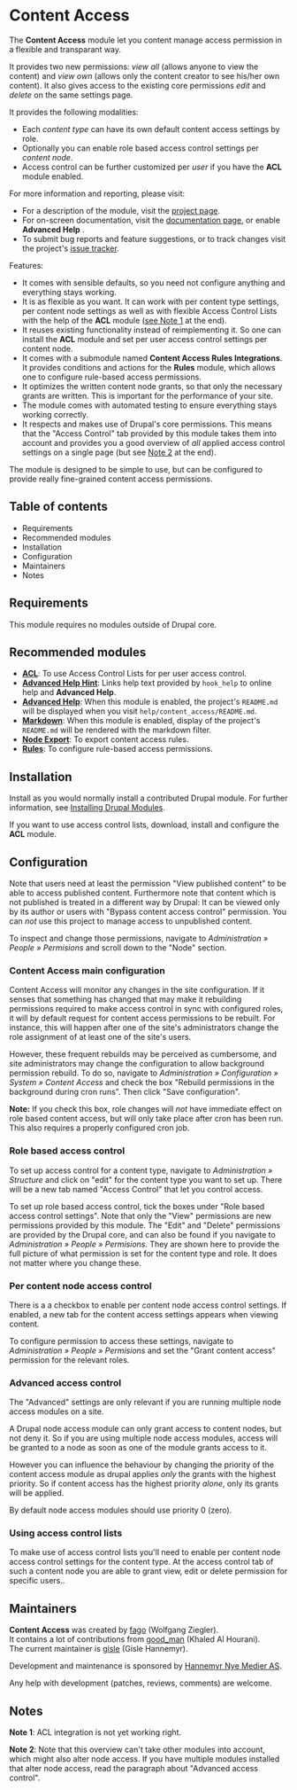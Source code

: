 # Content Access

The **Content Access** module let you content manage access permission
in a flexible and transparant way.

It provides two new permissions: *view all* (allows anyone to view the
content) and *view own* (allows only the content creator to see
his/her own content). It also gives access to the existing core
permissions *edit* and *delete* on the same settings page.

It provides the following modalities:

- Each *content type* can have its own default content access settings by role.
- Optionally you can enable role based access control settings per *content node*.
- Access control can be further customized per *user* if you have the **ACL** module enabled.

For more information and reporting, please visit:

- For a description of the module, visit the [project page](https://drupal.org/project/content_access).
- For on-screen documentation, visit the [documentation page](https://www.drupal.org/docs/7/modules/content-access),
  or enable **Advanced Help**  .
- To submit bug reports and feature suggestions, or to track changes
  visit the project's [issue tracker](https://drupal.org/project/issues/content_access).

Features:

- It comes with sensible defaults, so you need not configure anything
  and everything stays working.
- It is as flexible as you want. It can work with per content type
  settings, per content node settings as well as with flexible Access
  Control Lists with the help of the **ACL** module
  ([see Note 1](#ACL) at the end).
- It reuses existing functionality instead of reimplementing it. So
  one can install the **ACL** module and set per user access control
  settings per content node.
- It comes with a submodule named **Content Access Rules
  Integrations**. It provides conditions and actions for the **Rules**
  module, which allows one to configure rule-based access permissions.
- It optimizes the written content node grants, so that only the
  necessary grants are written.  This is important for the
  performance of your site.
- The module comes with automated testing to ensure everything
  stays working correctly.
- It respects and makes use of Drupal's core permissions. This means
  that the "Access Control" tab provided by this module takes them
  into account and provides you a good overview of *all* applied
  access control settings on a single page (but see [Note 2](#adv) at
  the end).

The module is designed to be simple to use, but can be configured to
provide really fine-grained content access permissions.


## Table of contents

- Requirements
- Recommended modules
- Installation
- Configuration
- Maintainers
- Notes

## Requirements

This module requires no modules outside of Drupal core.


## Recommended modules

- [**ACL**](https://www.drupal.org/project/acl):
  To use Access Control Lists for per user access control.
- [**Advanced Help Hint**](https://www.drupal.org/project/advanced_help_hint):
  Links help text provided by `hook_help` to online help and
  **Advanced Help**.
- [**Advanced Help**](https://www.drupal.org/project/advanced_help):
  When this module is enabled, the project's `README.md` will be
  displayed when you visit `help/content_access/README.md`.
- [**Markdown**](https://www.drupal.org/project/markdown):
  When this module is enabled, display of the project's `README.md`
  will be rendered with the markdown filter.
- [**Node Export**](https://www.drupal.org/project/node_export):
  To export content access rules.
- [**Rules**](https://www.drupal.org/project/rules):
  To configure rule-based access permissions.


## Installation

Install as you would normally install a contributed Drupal module. For further
information, see
[Installing Drupal Modules](https://www.drupal.org/docs/7/extend/installing-modules).

If you want to use access control lists, download, install and
configure the **ACL** module.


## Configuration

Note that users need at least the permission "View published content"
to be able to access published content. Furthermore note that content
which is not published is treated in a different way by Drupal: It can
be viewed only by its author or users with "Bypass content access
control" permission.  You can *not* use this project to manage
access to unpublished content.

To inspect and change those permissions, navigate to *Administration »
People » Permisions* and scroll down to the "Node" section.

### Content Access main configuration

Content Access will monitor any changes in the site configuration.  If
it senses that something has changed that may make it rebuilding
permissions required to make access control in sync with configured
roles, it will by default request for content access permissions to be
rebuilt.  For instance, this will happen after one of the site's
administrators change the role assignment of at least one of the
site's users.

However, these frequent rebuilds may be perceived as cumbersome, and
site administrators may change the configuration to allow background
permission rebuild. To do so, navigate to *Administration »
Configuration » System » Content Access* and check the box "Rebuild
permissions in the background during cron runs". Then click "Save
configuration".

**Note:** If you check this box, role changes will *not* have
immediate effect on role based content access, but will only take
place after cron has been run. This also requires a properly
configured cron job.

### Role based access control

To set up access control for a content type, navigate to
*Administration » Structure* and click on "edit" for the content type
you want to set up.  There will be a new tab named "Access Control"
that let you control access.

To set up role based access control, tick the boxes under "Role based
access control settings".  Note that only the "View" permissions are
new permissions provided by this module.  The "Edit" and "Delete"
permissions are provided by the Drupal core, and can also be found if
you navigate to *Administration » People » Permisions*.  They are
shown here to provide the full picture of what permission is set for
the content type and role. It does not matter where you change these.

### Per content node access control

There is a a checkbox to enable per content node access control
settings.  If enabled, a new tab for the content access settings
appears when viewing content.

To configure permission to access these settings, navigate to
*Administration » People » Permisions* and set the "Grant content
access" permission for the relevant roles.

### Advanced access control

The "Advanced" settings are only relevant if you are running multiple
node access modules on a site.

A Drupal node access module can only grant access to content nodes,
but not deny it. So if you are using multiple node access modules,
access will be granted to a node as soon as one of the module grants
access to it.

However you can influence the behaviour by changing the priority of
the content access module as drupal applies *only* the grants with the
highest priority. So if content access has the highest priority
*alone*, only its grants will be applied.

By default node access modules should use priority 0 (zero).


### Using access control lists

To make use of access control lists you'll need to enable per content
node access control settings for the content type. At the access control
tab of such a content node you are able to grant view, edit or delete
permission for specific users..


## Maintainers

**Content Access** was created by [fago](https://www.drupal.org/u/fago) (Wolfgang Ziegler).  
It contains a lot of contributions from  [good_man](https://www.drupal.org/u/good_man) (Khaled Al Hourani).  
The current maintainer is [gisle](https://www.drupal.org/u/gisle) (Gisle Hannemyr).

Development and maintenance is sponsored by [Hannemyr Nye Medier AS](https://hannemyr.no).

Any help with development (patches, reviews, comments) are welcome.

## Notes

**Note 1**<a id="ACL"></a>: ACL integration is not yet working right.

**Note 2**<a id="adv"></a>: Note that this overview can't take other
modules into account, which might also alter node access.  If you have
multiple modules installed that alter node access, read the paragraph
about "Advanced access control".